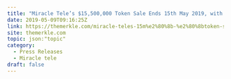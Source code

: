 ```yaml
---
title: "Miracle Tele’s $15,500,000​ ​Token Sale Ends 15th May 2019, with Exchange Listings to Follow"
date: 2019-05-09T09:16:25Z
link: https://themerkle.com/miracle-teles-15m%e2%80%8b-%e2%80%8btoken-sale-ends-15th-may-2019-with-exchange-listings-to-follow/?utm_medium=RSS&utm_source=hune
site: themerkle.com
topic: json:"topic"
category:
  - Press Releases
  - Miracle tele
draft: false
---
```

